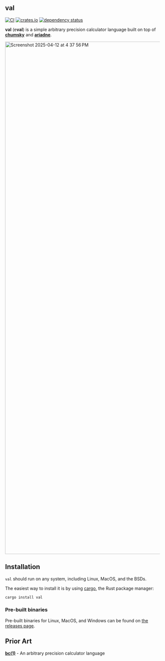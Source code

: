 ## val

[![CI](https://github.com/terror/val/actions/workflows/ci.yaml/badge.svg)](https://github.com/terror/val/actions/workflows/ci.yaml)
[![crates.io](https://shields.io/crates/v/val.svg)](https://crates.io/crates/val)
[![dependency status](https://deps.rs/repo/github/terror/val/status.svg)](https://deps.rs/repo/github/terror/val)

**val** (e**val**) is a simple arbitrary precision calculator language built
on top of [**chumsky**](https://github.com/zesterer/chumsky) and
[**ariadne**](https://github.com/zesterer/ariadne).

<img width="1667" alt="Screenshot 2025-04-12 at 4 37 56 PM" src="https://github.com/user-attachments/assets/eba025ba-f68b-43e1-a148-2c1d6fa16ae0" />

## Installation

`val` should run on any system, including Linux, MacOS, and the BSDs.

The easiest way to install it is by using [cargo](https://doc.rust-lang.org/cargo/index.html),
the Rust package manager:

```bash
cargo install val
```

### Pre-built binaries

Pre-built binaries for Linux, MacOS, and Windows can be found on [the releases
page](https://github.com/terror/val/releases).

## Prior Art

[**bc(1)**](https://linux.die.net/man/1/bc) - An arbitrary precision calculator
language

